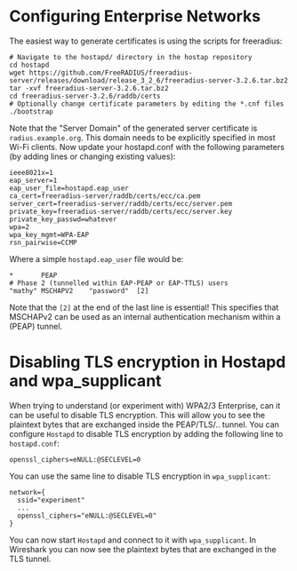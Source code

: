 # Configuring Enterprise Networks

The easiest way to generate certificates is using the scripts for freeradius:

	# Navigate to the hostapd/ directory in the hostap repository
	cd hostapd
	wget https://github.com/FreeRADIUS/freeradius-server/releases/download/release_3_2_6/freeradius-server-3.2.6.tar.bz2
 	tar -xvf freeradius-server-3.2.6.tar.bz2
	cd freeradius-server-3.2.6/raddb/certs
	# Optionally change certificate parameters by editing the *.cnf files
	./bootstrap

Note that the "Server Domain" of the generated server certificate is `radius.example.org`.
This domain needs to be explicitly specified in most Wi-Fi clients.
Now update your hostapd.conf with the following parameters (by adding lines or changing existing values):

	ieee8021x=1
	eap_server=1
	eap_user_file=hostapd.eap_user
	ca_cert=freeradius-server/raddb/certs/ecc/ca.pem
	server_cert=freeradius-server/raddb/certs/ecc/server.pem
	private_key=freeradius-server/raddb/certs/ecc/server.key
	private_key_passwd=whatever
	wpa=2
	wpa_key_mgmt=WPA-EAP
	rsn_pairwise=CCMP

Where a simple `hostapd.eap_user` file would be:

	*		PEAP
	# Phase 2 (tunnelled within EAP-PEAP or EAP-TTLS) users
	"mathy"	MSCHAPV2	"password"	[2]

Note that the `[2]` at the end of the last line is essential! This specifies that MSCHAPv2
can be used as an internal authentication mechanism within a (PEAP) tunnel.


# Disabling TLS encryption in Hostapd and wpa_supplicant

When trying to understand (or experiment with) WPA2/3 Enterprise, can it can be useful to disable TLS encryption.
This will allow you to see the plaintext bytes that are exchanged inside the PEAP/TLS/.. tunnel. You can configure
`Hostapd` to disable TLS encryption by adding the following line to `hostapd.conf`:

```
openssl_ciphers=eNULL:@SECLEVEL=0
```

You can use the same line to disable TLS encryption in `wpa_supplicant`:

```
network={
  ssid="experiment"
  ...
  openssl_ciphers="eNULL:@SECLEVEL=0"
}
```

You can now start `Hostapd` and connect to it with `wpa_supplicant`. In Wireshark you can now see the plaintext bytes
that are exchanged in the TLS tunnel.
